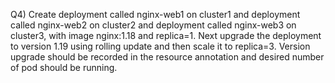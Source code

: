 Q4) Create deployment called nginx-web1 on cluster1 and deployment called nginx-web2 on cluster2 
    and deployment called nginx-web3 on cluster3, with image nginx:1.18 and replica=1. Next upgrade 
    the deployment to version 1.19 using rolling update and then scale it to replica=3. Version upgrade 
    should be recorded in the resource annotation and desired number of pod should be running.
